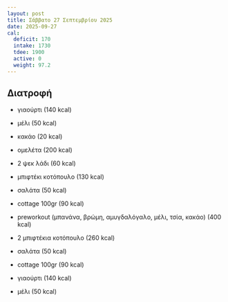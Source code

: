 ```yaml
---
layout: post
title: Σάββατο 27 Σεπτεμβρίου 2025
date: 2025-09-27
cal:
  deficit: 170
  intake: 1730
  tdee: 1900
  active: 0
  weight: 97.2
---
```


## Διατροφή

- γιαούρτι (140 kcal)
- μέλι (50 kcal)
- κακάο (20 kcal)
- ομελέτα (200 kcal)
- 2 ψεκ λάδι (60 kcal)


- μπιφτέκι κοτόπουλο (130 kcal)
- σαλάτα (50 kcal)
- cottage 100gr (90 kcal)

- preworkout (μπανάνα, βρώμη, αμυγδαλόγαλο, μέλι, τσία, κακάο) (400 kcal)


- 2 μπιφτέκια κοτόπουλο (260 kcal)
- σαλάτα (50 kcal)
- cottage 100gr (90 kcal)

- γιαούρτι (140 kcal)
- μέλι (50 kcal)






<!---  ![pic](/pics/2025-09-27/yogurt.jpg)<br> -->
